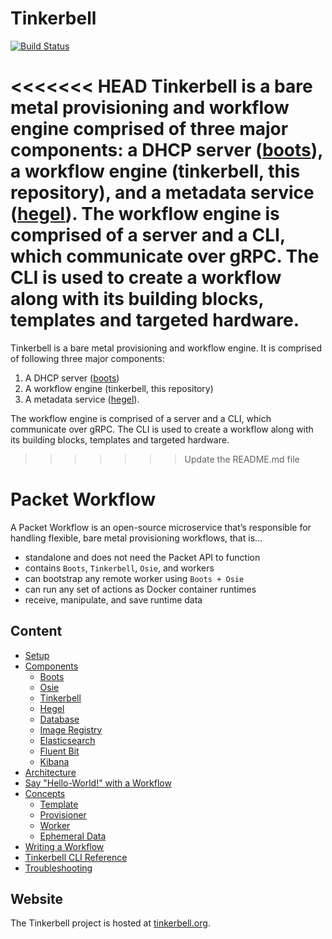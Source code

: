 # Tinkerbell

[![Build Status](https://cloud.drone.io/api/badges/tinkerbell/tink/status.svg)](https://cloud.drone.io/tinkerbell/tink)

<<<<<<< HEAD
Tinkerbell is a bare metal provisioning and workflow engine comprised of three major components: a DHCP server ([boots](https://github.com/packethost/boots)), a workflow engine (tinkerbell, this repository), and a metadata service ([hegel](https://github.com/packethost/hegel)).
The workflow engine is comprised of a server and a CLI, which communicate over gRPC.
The CLI is used to create a workflow along with its building blocks, templates and targeted hardware.
=======
Tinkerbell is a bare metal provisioning and workflow engine.
It is comprised of following three major components:
1. A DHCP server ([boots](https://github.com/packethost/boots))
2. A workflow engine (tinkerbell, this repository)
3. A metadata service ([hegel](https://github.com/packethost/hegel)).

The workflow engine is comprised of a server and a CLI, which communicate over gRPC. The CLI is used to create a workflow along with its building blocks, templates and targeted hardware.
>>>>>>> Update the README.md file

# Packet Workflow

A Packet Workflow is an open-source microservice that’s responsible for handling flexible, bare metal provisioning workflows, that is...

-   standalone and does not need the Packet API to function
-   contains `Boots`, `Tinkerbell`, `Osie`, and workers
-   can bootstrap any remote worker using `Boots + Osie`
-   can run any set of actions as Docker container runtimes
-   receive, manipulate, and save runtime data

## Content

-   [Setup](docs/setup.md)
-   [Components](docs/components.md)
    -   [Boots](docs/components.md#boots)
    -   [Osie](docs/components.md#osie)
    -   [Tinkerbell](docs/components.md#tinkerbell)
    -   [Hegel](docs/components.md#hegel)
    -   [Database](docs/components.md#database)
    -   [Image Registry](docs/components.md#registry)
    -   [Elasticsearch](docs/components.md#elastic)
    -   [Fluent Bit](docs/components.md#fluent-bit)
    -   [Kibana](docs/components.md#kibana)
-   [Architecture](docs/architecture.md)
-   [Say "Hello-World!" with a Workflow](docs/hello-world.md)
-   [Concepts](docs/concepts.md)
    -   [Template](docs/concepts.md#template)
    -   [Provisioner](docs/concepts.md#provisioner)
    -   [Worker](docs/concepts.md#worker)
    -   [Ephemeral Data](docs/concepts.md#ephemeral-data)
-   [Writing a Workflow](docs/writing-workflow.md)
-   [Tinkerbell CLI Reference](docs/cli/README.md)
-   [Troubleshooting](docs/troubleshoot.md)

## Website

The Tinkerbell project is hosted at [tinkerbell.org](https://tinkerbell.org).
